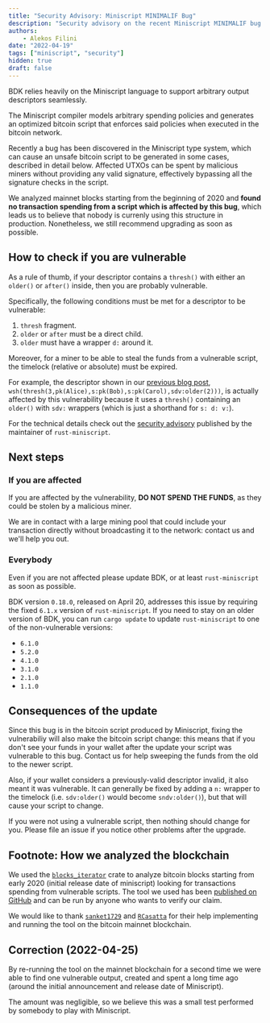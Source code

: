 ```yaml
---
title: "Security Advisory: Miniscript MINIMALIF Bug"
description: "Security advisory on the recent Miniscript MINIMALIF bug. How to check if you are affected and what to do next."
authors:
    - Alekos Filini
date: "2022-04-19"
tags: ["miniscript", "security"]
hidden: true
draft: false
---
```


BDK relies heavily on the Miniscript language to support arbitrary output descriptors seamlessly.

The Miniscript compiler models arbitrary spending policies and generates an optimized bitcoin script that enforces said policies when executed in the bitcoin network.

Recently a bug has been discovered in the Miniscript type system, which can cause an unsafe bitcoin script to be generated in some cases, described in detail below. Affected UTXOs can be spent by malicious
miners without providing any valid signature, effectively bypassing all the signature checks in the script.

We analyzed mainnet blocks starting from the beginning of 2020 and **found no transaction spending from a script which is affected by this bug**, which leads us to believe that nobody is currenly using this
structure in production. Nonetheless, we still recommend upgrading as soon as possible.

## How to check if you are vulnerable

As a rule of thumb, if your descriptor contains a `thresh()` with either an `older()` or `after()` inside, then you are probably vulnerable.

Specifically, the following conditions must be met for a descriptor to be vulnerable:

1. `thresh` fragment.
2. `older` or `after` must be a direct child.
3. `older` must have a wrapper `d:` around it.

Moreover, for a miner to be able to steal the funds from a vulnerable script, the timelock (relative or absolute) must be expired.

For example, the descriptor shown in our [previous blog post][spending-policy-demo], `wsh(thresh(3,pk(Alice),s:pk(Bob),s:pk(Carol),sdv:older(2)))`, is actually affected by this vulnerability because it uses a `thresh()`
containing an `older()` with `sdv:` wrappers (which is just a shorthand for `s: d: v:`).

For the technical details check out the [security advisory][security-advisory] published by the maintainer of `rust-miniscript`.

## Next steps

### If you are affected

If you are affected by the vulnerability, **DO NOT SPEND THE FUNDS**, as they could be stolen by a malicious miner.

We are in contact with a large mining pool that could include your transaction directly without broadcasting it to the network: contact us and we'll help you out.

### Everybody

Even if you are not affected please update BDK, or at least `rust-miniscript` as soon as possible.

BDK version `0.18.0`, released on April 20, addresses this issue by requiring the fixed `6.1.x` version of `rust-miniscript`. If you need to stay on an older version of BDK, you can run `cargo update` to update `rust-miniscript` to one
of the non-vulnerable versions:

- `6.1.0`
- `5.2.0`
- `4.1.0`
- `3.1.0`
- `2.1.0`
- `1.1.0`

## Consequences of the update

Since this bug is in the bitcoin script produced by Miniscript, fixing the vulnerabiliy will also make the bitcoin script change: this means that if you don't see your funds in your wallet after the update
your script was vulnerable to this bug. Contact us for help sweeping the funds from the old to the newer script.

Also, if your wallet considers a previously-valid descriptor invalid, it also meant it was vulnerable. It can generally be fixed by adding a `n:` wrapper to the timelock (i.e. `sdv:older()` would become `sndv:older()`),
but that will cause your script to change.

If you were not using a vulnerable script, then nothing should change for you. Please file an issue if you notice other problems after the upgrade.

## Footnote: How we analyzed the blockchain

We used the [`blocks_iterator`][blocks-iterator] crate to analyze bitcoin blocks starting from early 2020 (initial release date of miniscript) looking for transactions spending from vulnerable scripts.
The tool we used has been [published on GitHub][tool-link] and can be run by anyone who wants to verify our claim.

We would like to thank [`sanket1729`][sanket1729] and [`RCasatta`][RCasatta] for their help implementing and running the tool on the bitcoin mainnet blockchain.

## Correction (2022-04-25)

By re-running the tool on the mainnet blockchain for a second time we were able to find one vulnerable output, created and spent a long time ago (around the initial announcement and release date of Miniscript).

The amount was negligible, so we believe this was a small test performed by somebody to play with Miniscript.


[spending-policy-demo]: /blog/2021/02/spending-policy-demo
[security-advisory]: https://github.com/rust-bitcoin/rust-miniscript/blob/70191e5a32f7c072d32476ba0b8861ca57af3df8/doc/security_report_2022_04_20.md
[blocks-iterator]: https://github.com/RCasatta/blocks_iterator
[tool-link]: https://github.com/afilini/miniscript-bug-check-blocks
[sanket1729]: https://github.com/sanket1729
[RCasatta]: https://github.com/RCasatta
